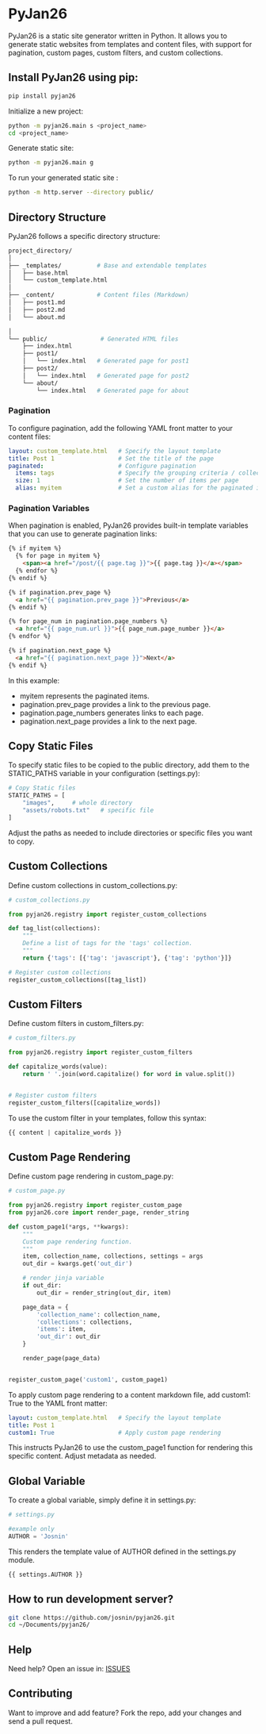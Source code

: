 # PyJan26
PyJan26 is a static site generator written in Python. It allows you to generate static websites from templates and content files, with support for pagination, custom pages, custom filters, and custom collections.

## Install PyJan26 using pip:

```bash
pip install pyjan26
```

Initialize a new project:

```bash
python -m pyjan26.main s <project_name>
cd <project_name>
```

Generate static site:

```bash
python -m pyjan26.main g
```

To run your generated static site :

```bash
python -m http.server --directory public/
```

## Directory Structure

PyJan26 follows a specific directory structure:

```bash
project_directory/
│
├── _templates/          # Base and extendable templates
│   ├── base.html        
│   └── custom_template.html  
│
├── _content/            # Content files (Markdown)
│   ├── post1.md        
│   ├── post2.md        
│   └── about.md        

│
└── public/               # Generated HTML files
    ├── index.html      
    ├── post1/
    │   └── index.html   # Generated page for post1
    ├── post2/
    │   └── index.html   # Generated page for post2
    └── about/
        └── index.html   # Generated page for about

```

### Pagination

To configure pagination, add the following YAML front matter to your content files:

```yaml
layout: custom_template.html   # Specify the layout template
title: Post 1                  # Set the title of the page
paginated:                     # Configure pagination
  items: tags                  # Specify the grouping criteria / collections (e.g., tags)
  size: 1                      # Set the number of items per page
  alias: myitem                # Set a custom alias for the paginated items
```

### Pagination Variables
When pagination is enabled, PyJan26 provides built-in template variables that you can use to generate pagination links:

```html
{% if myitem %}
  {% for page in myitem %}
    <span><a href="/post/{{ page.tag }}">{{ page.tag }}</a></span>
  {% endfor %}
{% endif %}

{% if pagination.prev_page %}
  <a href="{{ pagination.prev_page }}">Previous</a>
{% endif %}

{% for page_num in pagination.page_numbers %}
  <a href="{{ page_num.url }}">{{ page_num.page_number }}</a>
{% endfor %}

{% if pagination.next_page %}
  <a href="{{ pagination.next_page }}">Next</a>
{% endif %}
```

In this example:

* myitem represents the paginated items.
* pagination.prev_page provides a link to the previous page.
* pagination.page_numbers generates links to each page.
* pagination.next_page provides a link to the next page.


## Copy Static Files
To specify static files to be copied to the public directory, add them to the STATIC_PATHS variable in your configuration (settings.py):

```python
# Copy Static files
STATIC_PATHS = [
    "images",     # whole directory
    "assets/robots.txt"   # specific file
]
```
Adjust the paths as needed to include directories or specific files you want to copy.

## Custom Collections
Define custom collections in custom_collections.py:

```python
# custom_collections.py

from pyjan26.registry import register_custom_collections

def tag_list(collections):
    """
    Define a list of tags for the 'tags' collection.
    """
    return {'tags': [{'tag': 'javascript'}, {'tag': 'python'}]}

# Register custom collections
register_custom_collections([tag_list])
```

## Custom Filters
Define custom filters in custom_filters.py:

```python
# custom_filters.py

from pyjan26.registry import register_custom_filters

def capitalize_words(value):
    return ' '.join(word.capitalize() for word in value.split())


# Register custom filters
register_custom_filters([capitalize_words])
```

To use the custom filter in your templates, follow this syntax:
```python
{{ content | capitalize_words }}
```

## Custom Page Rendering
Define custom page rendering in custom_page.py:

```python
# custom_page.py

from pyjan26.registry import register_custom_page
from pyjan26.core import render_page, render_string

def custom_page1(*args, **kwargs):
    """
    Custom page rendering function.
    """
    item, collection_name, collections, settings = args
    out_dir = kwargs.get('out_dir')

    # render jinja variable
    if out_dir:
        out_dir = render_string(out_dir, item)

    page_data = {
        'collection_name': collection_name,
        'collections': collections,
        'items': item,
        'out_dir': out_dir
    }

    render_page(page_data)


register_custom_page('custom1', custom_page1)
```

To apply custom page rendering to a content markdown file, add custom1: True to the YAML front matter:

```yaml
layout: custom_template.html   # Specify the layout template
title: Post 1  
custom1: True                  # Apply custom page rendering
```

This instructs PyJan26 to use the custom_page1 function for rendering this specific content. Adjust metadata as needed.


## Global Variable

To create a global variable, simply define it in settings.py:

```python
# settings.py

#example only
AUTHOR = 'Josnin'
```

This renders the template value of AUTHOR defined in the settings.py module.

```html
{{ settings.AUTHOR }}
```

## How to run development server?

```bash
git clone https://github.com/josnin/pyjan26.git
cd ~/Documents/pyjan26/
```

## Help

Need help? Open an issue in: [ISSUES](https://github.com/josnin/pyjan26/issues)


## Contributing
Want to improve and add feature? Fork the repo, add your changes and send a pull request.